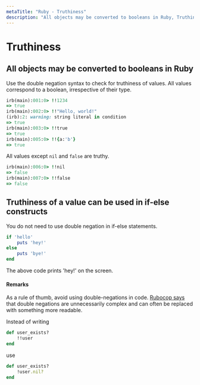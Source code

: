 ```yaml
---
metaTitle: "Ruby - Truthiness"
description: "All objects may be converted to booleans in Ruby, Truthiness of a value can be used in if-else constructs"
---
```


# Truthiness



## All objects may be converted to booleans in Ruby


Use the double negation syntax to check for truthiness of values. All values correspond to a boolean, irrespective of their type.

```ruby
irb(main):001:0> !!1234
=> true
irb(main):002:0> !!"Hello, world!"
(irb):2: warning: string literal in condition
=> true
irb(main):003:0> !!true
=> true
irb(main):005:0> !!{a:'b'}
=> true

```

All values except `nil` and `false` are truthy.

```ruby
irb(main):006:0> !!nil
=> false
irb(main):007:0> !!false
=> false

```



## Truthiness of a value can be used in if-else constructs


You do not need to use double negation in if-else statements.

```ruby
if 'hello'
    puts 'hey!'
else
    puts 'bye!'
end

```

The above code prints 'hey!' on the screen.



#### Remarks


As a rule of thumb, avoid using double-negations in code. [Rubocop says](http://www.rubydoc.info/github/bbatsov/rubocop/Rubocop/Cop/Style/DoubleNegation) that double negations are unnecessarily complex and can often be replaced with something more readable.

Instead of writing

```ruby
def user_exists?
    !!user
end

```

use

```ruby
def user_exists?
    !user.nil?
end

```


